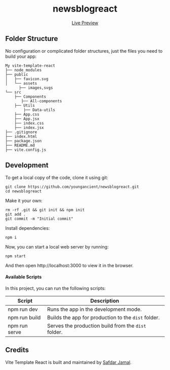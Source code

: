 
<h1 align="center">
  newsblogreact
</h1>

<p align="center">
  <a href="https://newsblogarticle.netlify.app/">
    Live Preview
  </a>
</p>


## Folder Structure

No configuration or complicated folder structures, just the files you need to build your app:

```
My vite-template-react
├── node_modules
├── public
│   ├── favicon.svg
│   └── assets
      ├── images,svgs
└── src
    ├── Components
       ├── All-components
    ├── Utils
        ├── Data-utils
    ├── App.css
    ├── App.jsx
    ├── index.css
    ├── index.jsx
├── .gitignore
├── index.html
├── package.json
├── README.md
├── vite.config.js
```

## Development

To get a local copy of the code, clone it using git:

```
git clone https://github.com/youngancient/newsblogreact.git
cd newsblogreact
```

Make it your own:

```
rm -rf .git && git init && npm init
git add .
git commit -m "Initial commit"
```

Install dependencies:

```
npm i
```

Now, you can start a local web server by running:

```
npm start
```

And then open http://localhost:3000 to view it in the browser.

#### Available Scripts

In this project, you can run the following scripts:

| Script        | Description                                         |
| ------------- | --------------------------------------------------- |
| npm run dev   | Runs the app in the development mode.               |
| npm run build | Builds the app for production to the `dist` folder. |
| npm run serve | Serves the production build from the `dist` folder. |

## Credits

Vite Template React is built and maintained by [Safdar Jamal](https://safdarjamal.github.io).
